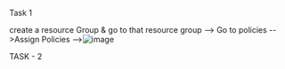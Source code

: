 Task 1

create a resource Group & go to that resource group 
  --> Go to policies
  -->Assign Policies
  -->![image](https://user-images.githubusercontent.com/122984915/213692534-2ed6a1db-6654-4647-8517-9173a1ab154a.png)


TASK - 2 
